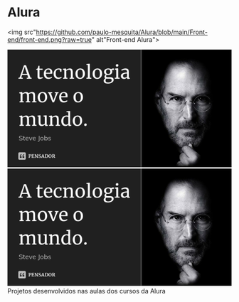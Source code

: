 # Alura
<img src"https://github.com/paulo-mesquita/Alura/blob/main/Front-end/front-end.png?raw=true" alt"Front-end Alura">

<img width="auto" src="https://raw.githubusercontent.com/paulo-mesquita/paulo-mesquita/master/steve_jobs_a_tecnologia_move_o_mundo_lenlnjd.jpg">

<img width="auto" src="https://raw.githubusercontent.com/paulo-mesquita/paulo-mesquita/master/steve_jobs_a_tecnologia_move_o_mundo_lenlnjd.jpg">
Projetos desenvolvidos nas aulas dos cursos da Alura

